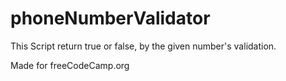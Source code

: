 # phoneNumberValidator
This Script return true or false, by the given number's validation.

Made for freeCodeCamp.org
